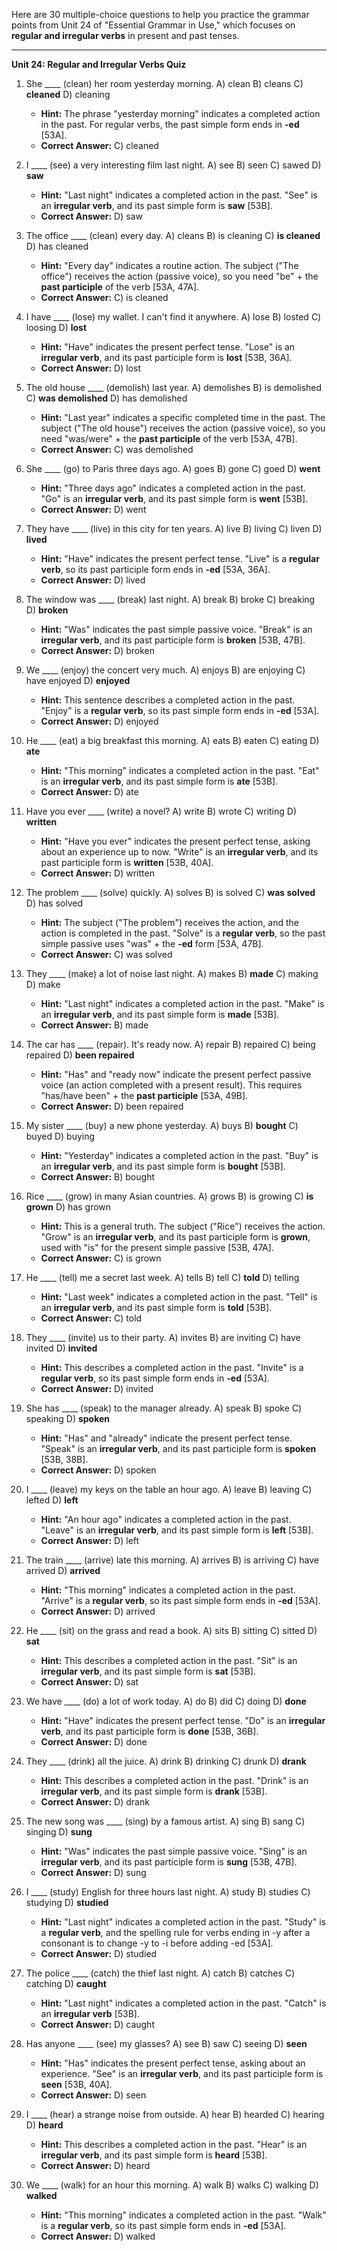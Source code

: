 Here are 30 multiple-choice questions to help you practice the grammar points from Unit 24 of "Essential Grammar in Use," which focuses on **regular and irregular verbs** in present and past tenses.

---

**Unit 24: Regular and Irregular Verbs Quiz**

1.  She ____ (clean) her room yesterday morning.
    A) clean
    B) cleans
    C) **cleaned**
    D) cleaning
    *   **Hint:** The phrase "yesterday morning" indicates a completed action in the past. For regular verbs, the past simple form ends in **-ed** [53A].
    *   **Correct Answer:** C) cleaned

2.  I ____ (see) a very interesting film last night.
    A) see
    B) seen
    C) sawed
    D) **saw**
    *   **Hint:** "Last night" indicates a completed action in the past. "See" is an **irregular verb**, and its past simple form is **saw** [53B].
    *   **Correct Answer:** D) saw

3.  The office ____ (clean) every day.
    A) cleans
    B) is cleaning
    C) **is cleaned**
    D) has cleaned
    *   **Hint:** "Every day" indicates a routine action. The subject ("The office") receives the action (passive voice), so you need "be" + the **past participle** of the verb [53A, 47A].
    *   **Correct Answer:** C) is cleaned

4.  I have ____ (lose) my wallet. I can't find it anywhere.
    A) lose
    B) losted
    C) loosing
    D) **lost**
    *   **Hint:** "Have" indicates the present perfect tense. "Lose" is an **irregular verb**, and its past participle form is **lost** [53B, 36A].
    *   **Correct Answer:** D) lost

5.  The old house ____ (demolish) last year.
    A) demolishes
    B) is demolished
    C) **was demolished**
    D) has demolished
    *   **Hint:** "Last year" indicates a specific completed time in the past. The subject ("The old house") receives the action (passive voice), so you need "was/were" + the **past participle** of the verb [53A, 47B].
    *   **Correct Answer:** C) was demolished

6.  She ____ (go) to Paris three days ago.
    A) goes
    B) gone
    C) goed
    D) **went**
    *   **Hint:** "Three days ago" indicates a completed action in the past. "Go" is an **irregular verb**, and its past simple form is **went** [53B].
    *   **Correct Answer:** D) went

7.  They have ____ (live) in this city for ten years.
    A) live
    B) living
    C) liven
    D) **lived**
    *   **Hint:** "Have" indicates the present perfect tense. "Live" is a **regular verb**, so its past participle form ends in **-ed** [53A, 36A].
    *   **Correct Answer:** D) lived

8.  The window was ____ (break) last night.
    A) break
    B) broke
    C) breaking
    D) **broken**
    *   **Hint:** "Was" indicates the past simple passive voice. "Break" is an **irregular verb**, and its past participle form is **broken** [53B, 47B].
    *   **Correct Answer:** D) broken

9.  We ____ (enjoy) the concert very much.
    A) enjoys
    B) are enjoying
    C) have enjoyed
    D) **enjoyed**
    *   **Hint:** This sentence describes a completed action in the past. "Enjoy" is a **regular verb**, so its past simple form ends in **-ed** [53A].
    *   **Correct Answer:** D) enjoyed

10. He ____ (eat) a big breakfast this morning.
    A) eats
    B) eaten
    C) eating
    D) **ate**
    *   **Hint:** "This morning" indicates a completed action in the past. "Eat" is an **irregular verb**, and its past simple form is **ate** [53B].
    *   **Correct Answer:** D) ate

11. Have you ever ____ (write) a novel?
    A) write
    B) wrote
    C) writing
    D) **written**
    *   **Hint:** "Have you ever" indicates the present perfect tense, asking about an experience up to now. "Write" is an **irregular verb**, and its past participle form is **written** [53B, 40A].
    *   **Correct Answer:** D) written

12. The problem ____ (solve) quickly.
    A) solves
    B) is solved
    C) **was solved**
    D) has solved
    *   **Hint:** The subject ("The problem") receives the action, and the action is completed in the past. "Solve" is a **regular verb**, so the past simple passive uses "was" + the **-ed** form [53A, 47B].
    *   **Correct Answer:** C) was solved

13. They ____ (make) a lot of noise last night.
    A) makes
    B) **made**
    C) making
    D) make
    *   **Hint:** "Last night" indicates a completed action in the past. "Make" is an **irregular verb**, and its past simple form is **made** [53B].
    *   **Correct Answer:** B) made

14. The car has ____ (repair). It's ready now.
    A) repair
    B) repaired
    C) being repaired
    D) **been repaired**
    *   **Hint:** "Has" and "ready now" indicate the present perfect passive voice (an action completed with a present result). This requires "has/have been" + the **past participle** [53A, 49B].
    *   **Correct Answer:** D) been repaired

15. My sister ____ (buy) a new phone yesterday.
    A) buys
    B) **bought**
    C) buyed
    D) buying
    *   **Hint:** "Yesterday" indicates a completed action in the past. "Buy" is an **irregular verb**, and its past simple form is **bought** [53B].
    *   **Correct Answer:** B) bought

16. Rice ____ (grow) in many Asian countries.
    A) grows
    B) is growing
    C) **is grown**
    D) has grown
    *   **Hint:** This is a general truth. The subject ("Rice") receives the action. "Grow" is an **irregular verb**, and its past participle form is **grown**, used with "is" for the present simple passive [53B, 47A].
    *   **Correct Answer:** C) is grown

17. He ____ (tell) me a secret last week.
    A) tells
    B) tell
    C) **told**
    D) telling
    *   **Hint:** "Last week" indicates a completed action in the past. "Tell" is an **irregular verb**, and its past simple form is **told** [53B].
    *   **Correct Answer:** C) told

18. They ____ (invite) us to their party.
    A) invites
    B) are inviting
    C) have invited
    D) **invited**
    *   **Hint:** This describes a completed action in the past. "Invite" is a **regular verb**, so its past simple form ends in **-ed** [53A].
    *   **Correct Answer:** D) invited

19. She has ____ (speak) to the manager already.
    A) speak
    B) spoke
    C) speaking
    D) **spoken**
    *   **Hint:** "Has" and "already" indicate the present perfect tense. "Speak" is an **irregular verb**, and its past participle form is **spoken** [53B, 38B].
    *   **Correct Answer:** D) spoken

20. I ____ (leave) my keys on the table an hour ago.
    A) leave
    B) leaving
    C) lefted
    D) **left**
    *   **Hint:** "An hour ago" indicates a completed action in the past. "Leave" is an **irregular verb**, and its past simple form is **left** [53B].
    *   **Correct Answer:** D) left

21. The train ____ (arrive) late this morning.
    A) arrives
    B) is arriving
    C) have arrived
    D) **arrived**
    *   **Hint:** "This morning" indicates a completed action in the past. "Arrive" is a **regular verb**, so its past simple form ends in **-ed** [53A].
    *   **Correct Answer:** D) arrived

22. He ____ (sit) on the grass and read a book.
    A) sits
    B) sitting
    C) sitted
    D) **sat**
    *   **Hint:** This describes a completed action in the past. "Sit" is an **irregular verb**, and its past simple form is **sat** [53B].
    *   **Correct Answer:** D) sat

23. We have ____ (do) a lot of work today.
    A) do
    B) did
    C) doing
    D) **done**
    *   **Hint:** "Have" indicates the present perfect tense. "Do" is an **irregular verb**, and its past participle form is **done** [53B, 36B].
    *   **Correct Answer:** D) done

24. They ____ (drink) all the juice.
    A) drink
    B) drinking
    C) drunk
    D) **drank**
    *   **Hint:** This describes a completed action in the past. "Drink" is an **irregular verb**, and its past simple form is **drank** [53B].
    *   **Correct Answer:** D) drank

25. The new song was ____ (sing) by a famous artist.
    A) sing
    B) sang
    C) singing
    D) **sung**
    *   **Hint:** "Was" indicates the past simple passive voice. "Sing" is an **irregular verb**, and its past participle form is **sung** [53B, 47B].
    *   **Correct Answer:** D) sung

26. I ____ (study) English for three hours last night.
    A) study
    B) studies
    C) studying
    D) **studied**
    *   **Hint:** "Last night" indicates a completed action in the past. "Study" is a **regular verb**, and the spelling rule for verbs ending in -y after a consonant is to change -y to -i before adding -ed [53A].
    *   **Correct Answer:** D) studied

27. The police ____ (catch) the thief last night.
    A) catch
    B) catches
    C) catching
    D) **caught**
    *   **Hint:** "Last night" indicates a completed action in the past. "Catch" is an **irregular verb** [53B].
    *   **Correct Answer:** D) caught

28. Has anyone ____ (see) my glasses?
    A) see
    B) saw
    C) seeing
    D) **seen**
    *   **Hint:** "Has" indicates the present perfect tense, asking about an experience. "See" is an **irregular verb**, and its past participle form is **seen** [53B, 40A].
    *   **Correct Answer:** D) seen

29. I ____ (hear) a strange noise from outside.
    A) hear
    B) hearded
    C) hearing
    D) **heard**
    *   **Hint:** This describes a completed action in the past. "Hear" is an **irregular verb**, and its past simple form is **heard** [53B].
    *   **Correct Answer:** D) heard

30. We ____ (walk) for an hour this morning.
    A) walk
    B) walks
    C) walking
    D) **walked**
    *   **Hint:** "This morning" indicates a completed action in the past. "Walk" is a **regular verb**, so its past simple form ends in **-ed** [53A].
    *   **Correct Answer:** D) walked